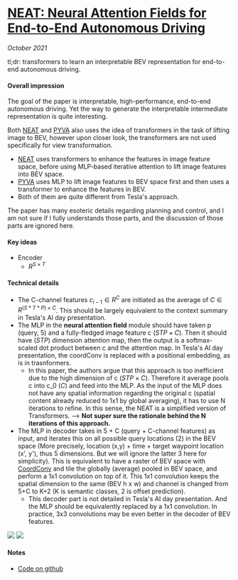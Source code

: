 # [NEAT: Neural Attention Fields for End-to-End Autonomous Driving](https://arxiv.org/abs/2109.04456)

_October 2021_

tl;dr: transformers to learn an interpretable BEV representation for end-to-end autonomous driving.

#### Overall impression
The goal of the paper is interpretable, high-performance, end-to-end autonomous driving. Yet the way to generate the interpretable intermediate representation is quite interesting.

Both [NEAT](neat.md) and [PYVA](pyva.md) also uses the idea of transformers in the task of lifting image to BEV, however upon closer look, the transformers are not used specifically for view transformation. 

- [NEAT](neat.md) uses transformers to enhance the features in image feature space, before using MLP-based iterative attention to lift image features into BEV space. 
- [PYVA](pyva.md) uses MLP to lift image features to BEV space first and then uses a transformer to enhance the features in BEV. 
- Both of them are quite different from Tesla's approach.

The paper has many esoteric details regarding planning and control, and I am not sure if I fully understands those parts, and the discussion of those parts are ignored here.

#### Key ideas
- Encoder
	- $R^{S \times T}$

#### Technical details
- The C-channel features $c_{i-1} \in R^C$ are initiated as the average of $C \in R^{(S*T*P)\times C}$. This should be largely equivalent to the context summary in Tesla's AI day presentation.
- The MLP in the **neural attention field** module should have taken p (query, 5) and a fully-fledged image feature c ($STP \times C$). Then it should have $(STP)$ dimension attention map, then the output is a softmax-scaled dot product between c and the attention map. In Tesla's AI day presentation, the coordConv is replaced with a positional embedding, as is in trasnformers.
	- In this paper, the authors argue that this approach is too inefficient due to the high dimension of c ($STP \times C$). Therefore it average pools c into c_0 ($C$) and feed into the MLP. As the input of the MLP does not have any spatial information regarding the original c (spatial content already reduced to 1x1 by global averaging), it has to use N iterations to refine. In this sense, the NEAT is a simplified version of Transformers. --> **Not super sure the rationale behind the N iterations of this approach.**
- The MLP in decoder takes in 5 + C (query + C-channel features) as input, and iterates this on all possible query locations (2) in the BEV space (More precisely, location (x,y) + time + target waypoint location (x', y'), thus 5 dimensions. But we will ignore the latter 3 here for simplicity). This is equivalent to have a raster of BEV space with [CoordConv](coord_conv.md) and tile the globally (average) pooled in BEV space, and perform a 1x1 convolution on top of it. This 1x1 convolution keeps the spatial dimension to the same (BEV h x w) and channel is changed from 5+C to K+2 (K is semantic classes, 2 is offset prediction). 
	- This decoder part is not detailed in Tesla's AI day presentation. And the MLP should be equivalently replaced by a 1x1 convolution. In practice, 3x3 convolutions may be even better in the decoder of BEV features. 

![](https://cdn-images-1.medium.com/max/2400/1*4bnC51_5JIzDom2llXjWGg.png)
![](https://cdn-images-1.medium.com/max/1600/1*QLaCIWYMFrlSy2Mm8Wv4xQ.png)

#### Notes
- [Code on github](https://github.com/autonomousvision/neat)

